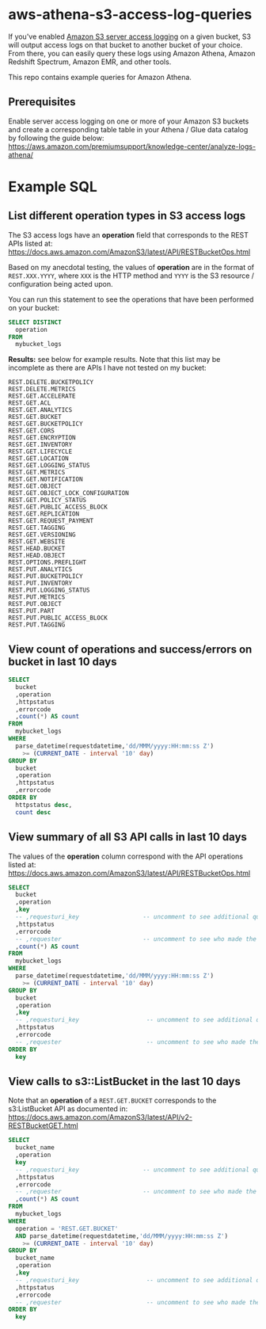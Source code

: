 # aws-athena-s3-access-log-queries

If you've enabled [Amazon S3 server access logging](https://docs.aws.amazon.com/AmazonS3/latest/dev/ServerLogs.html) on a given bucket, S3 will output access logs on that bucket to another bucket of your choice. From there, you can easily query these logs using Amazon Athena, Amazon Redshift Spectrum, Amazon EMR, and other tools. 

This repo contains example queries for Amazon Athena. 

## Prerequisites

Enable server access logging on one or more of your Amazon S3 buckets and create a corresponding table table in your Athena / Glue data catalog by following the guide below: 
https://aws.amazon.com/premiumsupport/knowledge-center/analyze-logs-athena/

# Example SQL

## List different operation types in S3 access logs

The S3 access logs have an **operation** field that corresponds to the REST APIs listed at: 
https://docs.aws.amazon.com/AmazonS3/latest/API/RESTBucketOps.html

Based on my anecdotal testing, the values of **operation** are in the format of `REST.XXX.YYYY`, where `XXX` is the HTTP method and `YYYY` is the S3 resource / configuration being acted upon. 

You can run this statement to see the operations that have been performed on your bucket: 
```sql
SELECT DISTINCT
  operation
FROM   
  mybucket_logs
```

**Results:** see below for example results. Note that this list may be incomplete as there are APIs I have not tested on my bucket: 
```
REST.DELETE.BUCKETPOLICY
REST.DELETE.METRICS
REST.GET.ACCELERATE
REST.GET.ACL
REST.GET.ANALYTICS
REST.GET.BUCKET
REST.GET.BUCKETPOLICY
REST.GET.CORS
REST.GET.ENCRYPTION
REST.GET.INVENTORY
REST.GET.LIFECYCLE
REST.GET.LOCATION
REST.GET.LOGGING_STATUS
REST.GET.METRICS
REST.GET.NOTIFICATION
REST.GET.OBJECT
REST.GET.OBJECT_LOCK_CONFIGURATION
REST.GET.POLICY_STATUS
REST.GET.PUBLIC_ACCESS_BLOCK
REST.GET.REPLICATION
REST.GET.REQUEST_PAYMENT
REST.GET.TAGGING
REST.GET.VERSIONING
REST.GET.WEBSITE
REST.HEAD.BUCKET
REST.HEAD.OBJECT
REST.OPTIONS.PREFLIGHT
REST.PUT.ANALYTICS
REST.PUT.BUCKETPOLICY
REST.PUT.INVENTORY
REST.PUT.LOGGING_STATUS
REST.PUT.METRICS
REST.PUT.OBJECT
REST.PUT.PART
REST.PUT.PUBLIC_ACCESS_BLOCK
REST.PUT.TAGGING
```

## View count of operations and success/errors on bucket in last 10 days

```sql
SELECT
  bucket
  ,operation
  ,httpstatus
  ,errorcode
  ,count(*) AS count
FROM   
  mybucket_logs
WHERE     
  parse_datetime(requestdatetime,'dd/MMM/yyyy:HH:mm:ss Z')
    >= (CURRENT_DATE - interval '10' day)
GROUP BY
  bucket
  ,operation 
  ,httpstatus
  ,errorcode
ORDER BY  
  httpstatus desc, 
  count desc
```

## View summary of all S3 API calls in last 10 days

The values of the **operation** column correspond with the API operations listed at:
https://docs.aws.amazon.com/AmazonS3/latest/API/RESTBucketOps.html

```sql
SELECT 
  bucket
  ,operation
  ,key
  -- ,requesturi_key                  -- uncomment to see additional query params 
  ,httpstatus
  ,errorcode
  -- ,requester                       -- uncomment to see who made the API call
  ,count(*) AS count
FROM   
  mybucket_logs
WHERE     
  parse_datetime(requestdatetime,'dd/MMM/yyyy:HH:mm:ss Z')
    >= (CURRENT_DATE - interval '10' day)
GROUP BY
  bucket
  ,operation
  ,key
  -- ,requesturi_key                   -- uncomment to see additional query params
  ,httpstatus
  ,errorcode
  -- ,requester                        -- uncomment to see who made the API call
ORDER BY  
  key
```

## View calls to s3::ListBucket in the last 10 days

Note that an **operation** of a `REST.GET.BUCKET` corresponds to the s3:ListBucket API as documented in:
https://docs.aws.amazon.com/AmazonS3/latest/API/v2-RESTBucketGET.html

```sql
SELECT 
  bucket_name
  ,operation
  key
  -- ,requesturi_key                  -- uncomment to see additional query params 
  ,httpstatus
  ,errorcode
  -- ,requester                       -- uncomment to see who made the API call
  ,count(*) AS count
FROM   
  mybucket_logs
WHERE     
  operation = 'REST.GET.BUCKET'
  AND parse_datetime(requestdatetime,'dd/MMM/yyyy:HH:mm:ss Z')
    >= (CURRENT_DATE - interval '10' day)
GROUP BY
  bucket_name
  ,operation 
  ,key
  -- ,requesturi_key                   -- uncomment to see additional query params
  ,httpstatus
  ,errorcode
  -- ,requester                        -- uncomment to see who made the API call
ORDER BY  
  key
```

